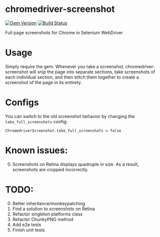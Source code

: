# chromedriver-screenshot

[![Gem Version](https://badge.fury.io/rb/chromedriver-screenshot.svg)](https://rubygems.org/gems/chromedriver-screenshot)
[![Build Status](https://travis-ci.org/smacgaha/chromedriver-screenshot.png)](https://travis-ci.org/smacgaha/chromedriver-screenshot)

Full page screenshots for Chrome in Selenium WebDriver

# Usage
Simply require the gem. Whenever you take a screenshot, chromedriver-screenshot will snip the page into separate sections,
take screenshots of each individual section, and then stitch them together to create a screenshot of the page in its entirety.

# Configs
You can switch to the old screenshot behavior by changing the `take_full_screenshots` config:

    ChromedriverScreenshot.take_full_screenshots = false

# Known issues:
0. Screenshots on Retina displays quadruple in size. As a result, screenshots are cropped incorrectly.

# TODO:
0. Better inheritance/monkeypatching
0. Find a solution to screenshots on Retina
0. Refactor singleton platforms class
0. Refactor ChunkyPNG method
0. Add e2e tests
0. Finish unit tests
